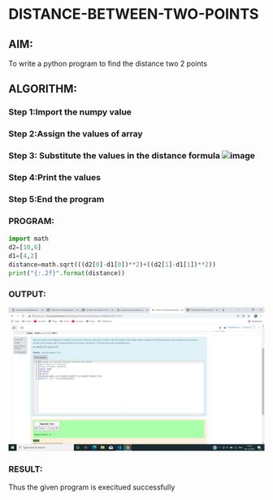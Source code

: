 # DISTANCE-BETWEEN-TWO-POINTS

## AIM:
To write a python program to find the distance two 2 points
## ALGORITHM:
### Step 1:Import the numpy value
### Step 2:Assign the values of array 
### Step 3: Substitute the values in the distance formula ![image](https://user-images.githubusercontent.com/95198708/144703284-4c0a87ff-bd19-4bcf-bb3e-b4bf0befe8d1.png)

### Step 4:Print the values
### Step 5:End the program
### PROGRAM:
```python
import math
d2=[10,6]
d1=[4,2]
distance=math.sqrt(((d2[0]-d1[0])**2)+((d2[1]-d1[1])**2))
print("{:.2f}".format(distance))
```
### OUTPUT:
![output](/PIC.png)
### RESULT:
Thus the given program is execitued successfully
